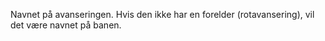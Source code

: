 Navnet på avanseringen. Hvis den ikke har en forelder (rotavansering), vil det være navnet på banen.